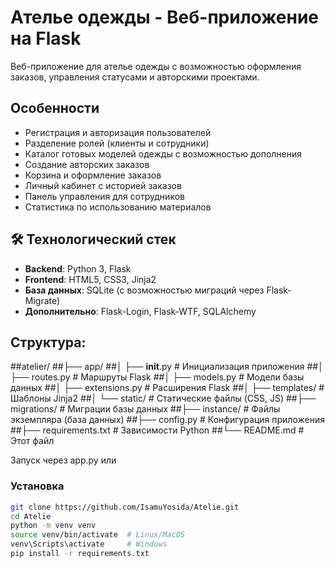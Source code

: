 # Ателье одежды - Веб-приложение на Flask
Веб-приложение для ателье одежды с возможностью оформления заказов, управления статусами и авторскими проектами.

## Особенности

- Регистрация и авторизация пользователей
- Разделение ролей (клиенты и сотрудники)
- Каталог готовых моделей одежды с возможностью дополнения
- Создание авторских заказов
- Корзина и оформление заказов
- Личный кабинет с историей заказов
- Панель управления для сотрудников
- Статистика по использованию материалов

## 🛠 Технологический стек

- **Backend**: Python 3, Flask
- **Frontend**: HTML5, CSS3, Jinja2
- **База данных**: SQLite (с возможностью миграций через Flask-Migrate)
- **Дополнительно**: Flask-Login, Flask-WTF, SQLAlchemy

## Структура:
##atelier/
##├── app/
##│   ├── __init__.py       # Инициализация приложения
##│   ├── routes.py         # Маршруты Flask
##│   ├── models.py         # Модели базы данных
##│   ├── extensions.py     # Расширения Flask
##│   ├── templates/        # Шаблоны Jinja2
##│   └── static/           # Статические файлы (CSS, JS)
##├── migrations/           # Миграции базы данных
##├── instance/             # Файлы экземпляра (база данных)
##├── config.py             # Конфигурация приложения
##├── requirements.txt      # Зависимости Python
##└── README.md             # Этот файл

Запуск через app.py или
### Установка
```bash
git clone https://github.com/IsamuYosida/Atelie.git
cd Atelie
python -m venv venv
source venv/bin/activate  # Linux/MacOS
venv\Scripts\activate     # Windows
pip install -r requirements.txt
